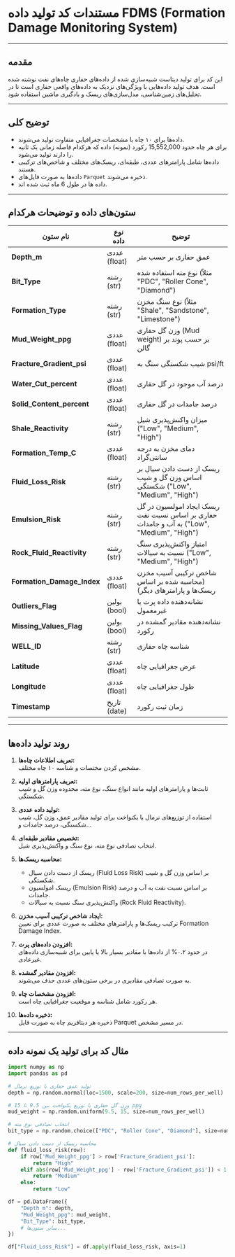 # مستندات کد تولید داده FDMS (Formation Damage Monitoring System)

---

## مقدمه
این کد برای تولید دیتاست شبیه‌سازی شده از داده‌های حفاری چاه‌های نفت نوشته شده است. هدف تولید داده‌هایی با ویژگی‌های نزدیک به داده‌های واقعی حفاری است تا در تحلیل‌های زمین‌شناسی، مدل‌سازی‌های ریسک و یادگیری ماشین استفاده شود.

---

## توضیح کلی
- داده‌ها برای ۱۰ چاه با مشخصات جغرافیایی متفاوت تولید می‌شوند.
- برای هر چاه حدود 15,552,000 رکورد (نمونه) داده که هرکدام فاصله زمانی یک ثانیه را دارند تولید می‌شود.
- داده‌ها شامل پارامترهای عددی، طبقه‌ای، ریسک‌های مختلف و شاخص‌های ترکیبی هستند.
- داده‌ها به صورت فایل‌های `Parquet` ذخیره می‌شوند.
- داده ها در طول 6 ماه ثبت شده اند.

---

## ستون‌های داده و توضیحات هرکدام

| نام ستون                 | نوع داده     | توضیح                                                       |
|--------------------------|--------------|------------------------------------------------------------|
| **Depth_m**              | عددی (float) | عمق حفاری بر حسب متر                                       |
| **Bit_Type**             | رشته (str)   | نوع مته استفاده شده (مثلاً "PDC", "Roller Cone", "Diamond")|
| **Formation_Type**       | رشته (str)   | نوع سنگ مخزن (مثلاً "Shale", "Sandstone", "Limestone")     |
| **Mud_Weight_ppg**       | عددی (float) | وزن گل حفاری (Mud weight) بر حسب پوند بر گالن             |
| **Fracture_Gradient_psi**| عددی (float) | شیب شکستگی سنگ به psi/ft                                   |
| **Water_Cut_percent**    | عددی (float) | درصد آب موجود در گل حفاری                                  |
| **Solid_Content_percent**| عددی (float) | درصد جامدات در گل حفاری                                    |
| **Shale_Reactivity**     | رشته (str)   | میزان واکنش‌پذیری شیل ("Low", "Medium", "High")            |
| **Formation_Temp_C**     | عددی (float) | دمای مخزن به درجه سانتی‌گراد                               |
| **Fluid_Loss_Risk**      | رشته (str)   | ریسک از دست دادن سیال بر اساس وزن گل و شیب شکستگی ("Low", "Medium", "High") |
| **Emulsion_Risk**        | رشته (str)   | ریسک ایجاد امولسیون در گل حفاری بر اساس نسبت نفت به آب و جامدات ("Low", "Medium", "High") |
| **Rock_Fluid_Reactivity**| رشته (str)   | امتیاز واکنش‌پذیری سنگ نسبت به سیالات ("Low", "Medium", "High") |
| **Formation_Damage_Index**| عددی (float)| شاخص ترکیبی آسیب مخزن (محاسبه شده بر اساس ریسک‌ها و پارامترهای دیگر) |
| **Outliers_Flag**        | بولین (bool) | نشانه‌دهنده داده پرت یا غیرمعمول                            |
| **Missing_Values_Flag**  | بولین (bool) | نشانه‌دهنده مقادیر گمشده در رکورد                           |
| **WELL_ID**              | رشته (str)   | شناسه چاه حفاری                                            |
| **Latitude**             | عددی (float) | عرض جغرافیایی چاه                                          |
| **Longitude**            | عددی (float) | طول جغرافیایی چاه                                         |
| **Timestamp**            | تاریخ (date) | زمان ثبت رکورد                                         |
---

## روند تولید داده‌ها

1. **تعریف اطلاعات چاه‌ها:**  
   مشخص کردن مختصات و شناسه ۱۰ چاه مختلف.

2. **تعریف پارامترهای اولیه:**  
   ثابت‌ها و پارامترهای اولیه مانند انواع سنگ، نوع مته، محدوده وزن گل و شیب شکستگی.

3. **تولید داده عددی:**  
   استفاده از توزیع‌های نرمال یا یکنواخت برای تولید مقادیر عمق، وزن گل، شیب شکستگی، درصد جامدات و...

4. **تخصیص مقادیر طبقه‌ای:**  
   انتخاب تصادفی نوع مته، نوع سنگ و واکنش‌پذیری شیل.

5. **محاسبه ریسک‌ها:**  
   - ریسک از دست دادن سیال (Fluid Loss Risk) بر اساس وزن گل و شیب شکستگی.  
   - ریسک امولسیون (Emulsion Risk) بر اساس نسبت نفت به آب و درصد جامدات.  
   - واکنش‌پذیری سنگ نسبت به سیالات (Rock Fluid Reactivity).

6. **ایجاد شاخص ترکیبی آسیب مخزن:**  
   ترکیب ریسک‌ها و پارامترهای مختلف به صورت عددی برای تعیین Formation Damage Index.

7. **افزودن داده‌های پرت:**  
   در حدود ۰.۲% از داده‌ها با مقادیر بسیار بالا یا پایین برای شبیه‌سازی داده‌های غیرعادی.

8. **افزودن مقادیر گمشده:**  
   به صورت تصادفی مقادیری در برخی ستون‌های عددی حذف می‌شوند.

9. **افزودن مشخصات چاه:**  
   هر رکورد شامل شناسه و موقعیت جغرافیایی چاه است.

10. **ذخیره داده‌ها:**  
    ذخیره هر دیتافریم چاه به صورت فایل Parquet در مسیر مشخص.

---

## مثال کد برای تولید یک نمونه داده

```python
import numpy as np
import pandas as pd

# تولید عمق حفاری با توزیع نرمال
depth = np.random.normal(loc=1500, scale=200, size=num_rows_per_well)

# وزن گل حفاری با توزیع یکنواخت بین 9.5 تا 15 ppg
mud_weight = np.random.uniform(9.5, 15, size=num_rows_per_well)

# انتخاب تصادفی نوع مته
bit_type = np.random.choice(["PDC", "Roller Cone", "Diamond"], size=num_rows_per_well)

# محاسبه ریسک از دست دادن سیال
def fluid_loss_risk(row):
    if row['Mud_Weight_ppg'] > row['Fracture_Gradient_psi']:
        return "High"
    elif abs(row['Mud_Weight_ppg'] - row['Fracture_Gradient_psi']) < 1:
        return "Medium"
    else:
        return "Low"

df = pd.DataFrame({
    "Depth_m": depth,
    "Mud_Weight_ppg": mud_weight,
    "Bit_Type": bit_type,
    # سایر ستون‌ها...
})

df["Fluid_Loss_Risk"] = df.apply(fluid_loss_risk, axis=1)
